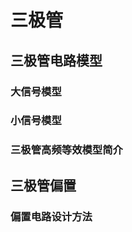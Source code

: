 # 三极管









## 三极管电路模型







### 大信号模型









### 小信号模型







### 三极管高频等效模型简介







## 三极管偏置








### 偏置电路设计方法







